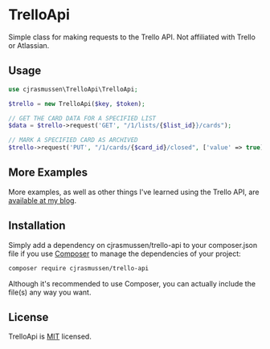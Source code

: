 # TrelloApi

Simple class for making requests to the Trello API.  Not affiliated with Trello or Atlassian.


## Usage

```php
use cjrasmussen\TrelloApi\TrelloApi;

$trello = new TrelloApi($key, $token);

// GET THE CARD DATA FOR A SPECIFIED LIST
$data = $trello->request('GET', "/1/lists/{$list_id}}/cards");

// MARK A SPECIFIED CARD AS ARCHIVED
$trello->request('PUT', "/1/cards/{$card_id}/closed", ['value' => true]);
```

## More Examples

More examples, as well as other things I've learned using the Trello API, are [available at my blog](https://cjr.dev/tag/trello-automation/).

## Installation

Simply add a dependency on cjrasmussen/trello-api to your composer.json file if you use [Composer](https://getcomposer.org/) to manage the dependencies of your project:

```sh
composer require cjrasmussen/trello-api
```

Although it's recommended to use Composer, you can actually include the file(s) any way you want.


## License

TrelloApi is [MIT](http://opensource.org/licenses/MIT) licensed.